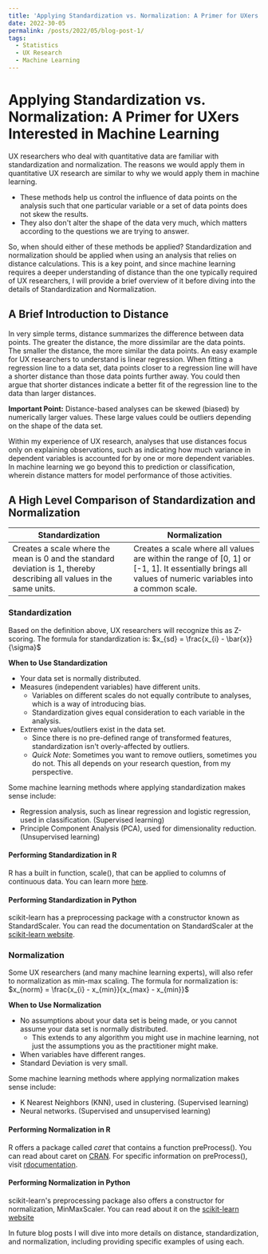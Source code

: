 ```yaml
---
title: 'Applying Standardization vs. Normalization: A Primer for UXers Interested in Machine Learning'
date: 2022-30-05
permalink: /posts/2022/05/blog-post-1/
tags:
  - Statistics
  - UX Research
  - Machine Learning
---
```


# Applying Standardization vs. Normalization: A Primer for UXers Interested in Machine Learning
UX researchers who deal with quantitative data are familiar with standardization and normalization. The reasons we would apply them in quantitative UX research are similar to why we would apply them in machine learning. 
- These methods help us control the influence of data points on the analysis such that one particular variable or a set of data points does not skew the results. 
- They also don't alter the shape of the data very much, which matters according to the questions we are trying to answer. 

So, when should either of these methods be applied? Standardization and normalization should be applied when using an analysis that relies on distance calculations. This is a key point, and since machine learning requires a deeper understanding of distance than the one typically required of UX researchers, I will provide a brief overview of it before diving into the details of Standardization and Normalization.

## A Brief Introduction to Distance
In very simple terms, distance summarizes the difference between data points. The greater the distance, the more dissimilar are the data points. The smaller the distance, the more similar the data points. An easy example for UX researchers to understand is linear regression. When fitting a regression line to a data set, data points closer to a regression line will have a shorter distance than those data points further away. You could then argue that shorter distances indicate a better fit of the regression line to the data than larger distances.

__Important Point:__ Distance-based analyses can be skewed (biased) by numerically larger values. These large values could be outliers depending on the shape of the data set.

Within my experience of UX research, analyses that use distances focus only on explaining observations, such as indicating how much variance in dependent variables is accounted for by one or more dependent variables. In machine learning we go beyond this to prediction or classification, wherein distance matters for model performance of those activities.  

## A High Level Comparison of Standardization and Normalization

__Standardization__                                                                                                   | __Normalization__
----------------------------------------------------------------------------------------------------------------------|---------------------------------------------------------------
Creates a scale where the mean is 0 and the standard deviation is 1, thereby describing all values in the same units. | Creates a scale where all values are within the range of [0, 1] or [-1, 1]. It essentially brings all values of numeric variables into a common scale.

### Standardization
Based on the definition above, UX researchers will recognize this as Z-scoring. The formula for standardization is:
$x_{sd} = \frac{x_{i} - \bar{x}}{\sigma}$

__When to Use Standardization__
- Your data set is normally distributed.
- Measures (independent variables) have different units.
  - Variables on different scales do not equally contribute to analyses, which is a way of introducing bias.
  - Standardization gives equal consideration to each variable in the analysis.  
- Extreme values/outliers exist in the data set.
  - Since there is no pre-defined range of transformed features, standardization isn't overly-affected by outliers. 
  - _Quick Note_: Sometimes you want to remove outliers, sometimes you do not. This all depends on your research question, from my perspective. 

Some machine learning methods where applying standardization makes sense include:
- Regression analysis, such as linear regression and logistic regression, used in classification. (Supervised learning)
- Principle Component Analysis (PCA), used for dimensionality reduction. (Unsupervised learning)

#### Performing Standardization in R
R has a built in function, scale(), that can be applied to columns of continuous data. You can learn more [here](https://www.rdocumentation.org/packages/base/versions/3.6.2/topics/scale).

#### Performing Standardization in Python
scikit-learn has a preprocessing package with a constructor known as StandardScaler. You can read the documentation on StandardScaler at the [scikit-learn website](https://scikit-learn.org/stable/modules/generated/sklearn.preprocessing.StandardScaler.html#sklearn.preprocessing.StandardScaler).

### Normalization
Some UX researchers (and many machine learning experts), will also refer to normalization as min-max scaling. The formula for normalization is: 
$x_{norm} = \frac{x_{i} - x_{min}}{x_{max} - x_{min}}$

__When to Use Normalization__
- No assumptions about your data set is being made, or you cannot assume your data set is normally distributed.
  - This extends to any algorithm you might use in machine learning, not just the assumptions you as the practitioner might make.  
- When variables have different ranges.
- Standard Deviation is very small.

Some machine learning methods where applying normalization makes sense include:
- K Nearest Neighbors (KNN), used in clustering. (Supervised learning)
- Neural networks. (Supervised and unsupervised learning)

#### Performing Normalization in R
R offers a package called _caret_ that contains a function preProcess(). You can read about caret on [CRAN](https://cran.r-project.org/web/packages/caret/vignettes/caret.html). For specific information on preProcess(), visit [rdocumentation](https://www.rdocumentation.org/packages/caret/versions/6.0-92/topics/preProcess).

#### Performing Normalization in Python
scikit-learn's preprocessing package also offers a constructor for normalization, MinMaxScaler. You can read about it on the [scikit-learn website](https://scikit-learn.org/stable/modules/generated/sklearn.preprocessing.MinMaxScaler.html)

In future blog posts I will dive into more details on distance, standardization, and normalization, including providing specific examples of using each.

